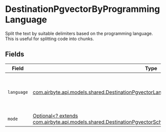 # DestinationPgvectorByProgrammingLanguage

Split the text by suitable delimiters based on the programming language. This is useful for splitting code into chunks.


## Fields

| Field                                                                                                                                                                                                         | Type                                                                                                                                                                                                          | Required                                                                                                                                                                                                      | Description                                                                                                                                                                                                   |
| ------------------------------------------------------------------------------------------------------------------------------------------------------------------------------------------------------------- | ------------------------------------------------------------------------------------------------------------------------------------------------------------------------------------------------------------- | ------------------------------------------------------------------------------------------------------------------------------------------------------------------------------------------------------------- | ------------------------------------------------------------------------------------------------------------------------------------------------------------------------------------------------------------- |
| `language`                                                                                                                                                                                                    | [com.airbyte.api.models.shared.DestinationPgvectorLanguage](../../models/shared/DestinationPgvectorLanguage.md)                                                                                               | :heavy_check_mark:                                                                                                                                                                                            | Split code in suitable places based on the programming language                                                                                                                                               |
| `mode`                                                                                                                                                                                                        | [Optional<? extends com.airbyte.api.models.shared.DestinationPgvectorSchemasProcessingTextSplitterTextSplitterMode>](../../models/shared/DestinationPgvectorSchemasProcessingTextSplitterTextSplitterMode.md) | :heavy_minus_sign:                                                                                                                                                                                            | N/A                                                                                                                                                                                                           |